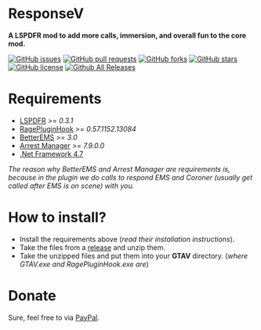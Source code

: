 # ResponseV
__A LSPDFR mod to add more calls, immersion, and overall fun to the core mod.__

[![GitHub issues](https://img.shields.io/github/issues/trdwll/ResponseV.svg?style=flat-square)](https://github.com/trdwll/ResponseV/issues) [![GitHub pull requests](https://img.shields.io/github/issues-pr/trdwll/ResponseV.svg?style=flat-square)]() [![GitHub forks](https://img.shields.io/github/forks/trdwll/ResponseV.svg?style=flat-square)](https://github.com/trdwll/ResponseV/network) [![GitHub stars](https://img.shields.io/github/stars/trdwll/ResponseV.svg?style=flat-square)](https://github.com/trdwll/ResponseV/stargazers) [![GitHub license](https://img.shields.io/badge/license-MPL2.0-blue.svg?style=flat-square)](https://github.com/trdwll/ResponseV/blob/master/LICENSE) [![Github All Releases](https://img.shields.io/github/downloads/trdwll/ResponseV/total.svg?style=flat-square)]()

# Requirements
- [LSPDFR](https://www.lcpdfr.com/files/file/7792-lspd-first-response/) _>= 0.3.1_
- [RagePluginHook](https://ragepluginhook.net/Downloads.aspx) _>= 0.57.1152.13084_
- [BetterEMS](https://www.lcpdfr.com/files/file/11647-better-ems/) _>= 3.0_
- [Arrest Manager](http://www.lcpdfr.com/files/file/8107-arrest-manager-grab-peds-more-jail-points-cells-prisoner-transport-enhanced-scene-management-towinginsurance-pedfollow-pedgrabtaxi-weapondrop-xml-customisation-api/) _>= 7.9.0.0_
- [.Net Framework 4.7](https://www.microsoft.com/en-us/download/details.aspx?id=55170)

_The reason why BetterEMS and Arrest Manager are requirements is, because in the plugin we do calls to respond EMS and Coroner (usually get called after EMS is on scene) with you._


# How to install?
- Install the requirements above (_read their installation instructions_).
- Take the files from a [release](https://github.com/trdwll/ResponseV/releases) and unzip them.
- Take the unzipped files and put them into your __GTAV__ directory. (_where GTAV.exe and RagePluginHook.exe are_)

# Donate
Sure, feel free to via [PayPal](https://paypal.me/vuln).